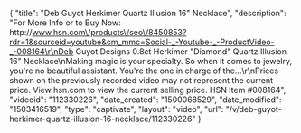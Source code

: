 {
    "title": "Deb Guyot Herkimer Quartz Illusion 16\" Necklace",
    "description": "For More Info or to Buy Now: http:\/\/www.hsn.com\/products\/seo\/8450853?rdr=1&sourceid=youtube&cm_mmc=Social-_-Youtube-_-ProductVideo-_-008164\r\nDeb Guyot Designs 0.8ct Herkimer \"Diamond\" Quartz Illusion 16\" Necklace\nMaking magic is your specialty. So when it comes to jewelry, you're no beautiful assistant. You're the one in charge of the...\r\nPrices shown on the previously recorded video may not represent the current price.  View hsn.com to view the current selling price. HSN Item #008164",
    "videoid": "112330226",
    "date_created": "1500068529",
    "date_modified": "1503416519",
    "type": "captivate",
    "layout": "video",
    "url": "\/v\/deb-guyot-herkimer-quartz-illusion-16-necklace\/112330226"
}